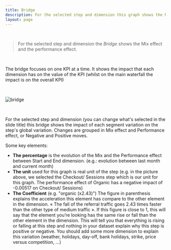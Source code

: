 ```yaml
---
title: Bridge
description: For the selected step and dimension this graph shows the Mix effect and the performance effect.
layout: page
---
```


<br>

> For the selected step and dimension the <i>Bridge</i> shows the Mix effect and the performance effect.

<br>

The bridge focuses on one KPI at a time. It shows the impact that each dimension has on the value of the KPI (whilst on the main waterfall the impact is on the overall KPI)

<br>

![bridge]({{site.url}}/{{site.baseurl}}/core_app/new/compare/interface/images/compare_bridge.jpg )

<br>

For the selected step and dimension (you can change what's selected in the slide title) this bridge shows the impact of each segment variation on the step's global variation.  Changes are grouped in Mix effect and Performance effect, or Negative and Positive moves.

Some key elements:

* **The percentage** is the evolution of the Mix and the Performance effect between Start and End dimension. (e.g.: evolution between last month and current month)
* **The unit** used for this graph is real unit of the step (e.g. in the picture above, we selected the Checkout/ Sessions step which is our unit for this graph. The performance effect of Organic has a negative impact of -0.00517 on Checkout/ Sessions)
* **The Coefficient** (e.g. "organic (x2.43)") The figure in parenthesis explains the acceleration this element has compare to the other element in the dimension. « The fall of the referral traffic goes 2.43 times faster than the other type of medium traffic ». If this figure is close to 1, this will say that the element you’re looking has the same rise or fall than the other element in the dimension. This will tell you that everything is rising or falling at this step and nothing in your dataset explain why this step is positive or negative. You should add some more dimension to explain this variation (weather, holidays, day-off, bank holidays, strike, price versus competition, …)
